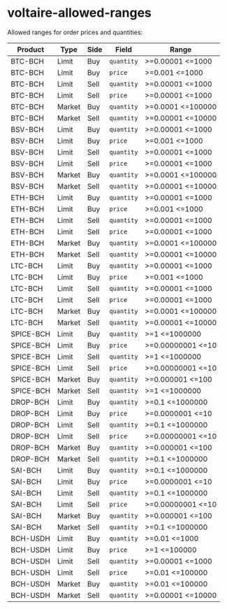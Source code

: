 # voltaire-allowed-ranges

Allowed ranges for order prices and quantities:

| Product   | Type   | Side | Field      | Range             |
| --------- | ------ | ---- | ---------- | ----------------- |
| BTC-BCH   | Limit  | Buy  | `quantity` | >=0.00001 <=1000  |
| BTC-BCH   | Limit  | Buy  | `price`    | >=0.001 <=1000    |
| BTC-BCH   | Limit  | Sell | `quantity` | >=0.00001 <=1000  |
| BTC-BCH   | Limit  | Sell | `price`    | >=0.00001 <=1000  |
| BTC-BCH   | Market | Buy  | `quantity` | >=0.0001 <=100000 |
| BTC-BCH   | Market | Sell | `quantity` | >=0.00001 <=10000 |
| BSV-BCH   | Limit  | Buy  | `quantity` | >=0.00001 <=1000  |
| BSV-BCH   | Limit  | Buy  | `price`    | >=0.001 <=1000    |
| BSV-BCH   | Limit  | Sell | `quantity` | >=0.00001 <=1000  |
| BSV-BCH   | Limit  | Sell | `price`    | >=0.00001 <=1000  |
| BSV-BCH   | Market | Buy  | `quantity` | >=0.0001 <=100000 |
| BSV-BCH   | Market | Sell | `quantity` | >=0.00001 <=10000 |
| ETH-BCH   | Limit  | Buy  | `quantity` | >=0.00001 <=1000  |
| ETH-BCH   | Limit  | Buy  | `price`    | >=0.001 <=1000    |
| ETH-BCH   | Limit  | Sell | `quantity` | >=0.00001 <=1000  |
| ETH-BCH   | Limit  | Sell | `price`    | >=0.00001 <=1000  |
| ETH-BCH   | Market | Buy  | `quantity` | >=0.0001 <=100000 |
| ETH-BCH   | Market | Sell | `quantity` | >=0.00001 <=10000 |
| LTC-BCH   | Limit  | Buy  | `quantity` | >=0.00001 <=1000  |
| LTC-BCH   | Limit  | Buy  | `price`    | >=0.001 <=1000    |
| LTC-BCH   | Limit  | Sell | `quantity` | >=0.00001 <=1000  |
| LTC-BCH   | Limit  | Sell | `price`    | >=0.00001 <=1000  |
| LTC-BCH   | Market | Buy  | `quantity` | >=0.0001 <=100000 |
| LTC-BCH   | Market | Sell | `quantity` | >=0.00001 <=10000 |
| SPICE-BCH | Limit  | Buy  | `quantity` | >=1 <=1000000     |
| SPICE-BCH | Limit  | Buy  | `price`    | >=0.00000001 <=10 |
| SPICE-BCH | Limit  | Sell | `quantity` | >=1 <=1000000     |
| SPICE-BCH | Limit  | Sell | `price`    | >=0.00000001 <=10 |
| SPICE-BCH | Market | Buy  | `quantity` | >=0.000001 <=100  |
| SPICE-BCH | Market | Sell | `quantity` | >=1 <=1000000     |
| DROP-BCH  | Limit  | Buy  | `quantity` | >=0.1 <=1000000   |
| DROP-BCH  | Limit  | Buy  | `price`    | >=0.0000001 <=10  |
| DROP-BCH  | Limit  | Sell | `quantity` | >=0.1 <=1000000   |
| DROP-BCH  | Limit  | Sell | `price`    | >=0.00000001 <=10 |
| DROP-BCH  | Market | Buy  | `quantity` | >=0.000001 <=100  |
| DROP-BCH  | Market | Sell | `quantity` | >=0.1 <=1000000   |
| SAI-BCH   | Limit  | Buy  | `quantity` | >=0.1 <=1000000   |
| SAI-BCH   | Limit  | Buy  | `price`    | >=0.0000001 <=10  |
| SAI-BCH   | Limit  | Sell | `quantity` | >=0.1 <=1000000   |
| SAI-BCH   | Limit  | Sell | `price`    | >=0.00000001 <=10 |
| SAI-BCH   | Market | Buy  | `quantity` | >=0.000001 <=100  |
| SAI-BCH   | Market | Sell | `quantity` | >=0.1 <=1000000   |
| BCH-USDH  | Limit  | Buy  | `quantity` | >=0.01 <=1000     |
| BCH-USDH  | Limit  | Buy  | `price`    | >=1 <=100000      |
| BCH-USDH  | Limit  | Sell | `quantity` | >=0.00001 <=1000  |
| BCH-USDH  | Limit  | Sell | `price`    | >=0.01 <=100000   |
| BCH-USDH  | Market | Buy  | `quantity` | >=0.01 <=100000   |
| BCH-USDH  | Market | Sell | `quantity` | >=0.00001 <=10000 |
